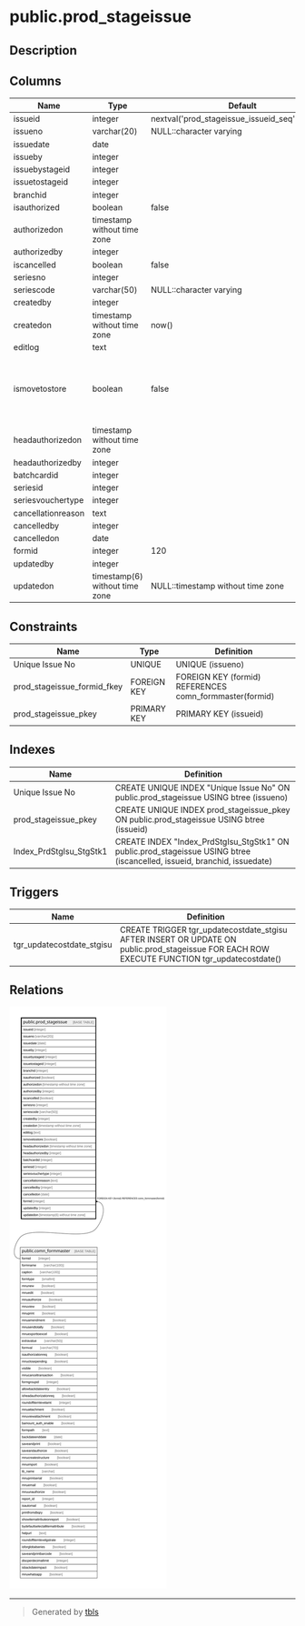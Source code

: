 # public.prod_stageissue

## Description

## Columns

| Name | Type | Default | Nullable | Children | Parents | Comment |
| ---- | ---- | ------- | -------- | -------- | ------- | ------- |
| issueid | integer | nextval('prod_stageissue_issueid_seq'::regclass) | false |  |  |  |
| issueno | varchar(20) | NULL::character varying | false |  |  |  |
| issuedate | date |  | true |  |  |  |
| issueby | integer |  | true |  |  |  |
| issuebystageid | integer |  | true |  |  |  |
| issuetostageid | integer |  | true |  |  |  |
| branchid | integer |  | true |  |  |  |
| isauthorized | boolean | false | false |  |  |  |
| authorizedon | timestamp without time zone |  | true |  |  |  |
| authorizedby | integer |  | true |  |  |  |
| iscancelled | boolean | false | false |  |  |  |
| seriesno | integer |  | true |  |  |  |
| seriescode | varchar(50) | NULL::character varying | true |  |  |  |
| createdby | integer |  | true |  |  |  |
| createdon | timestamp without time zone | now() | true |  |  |  |
| editlog | text |  | true |  |  |  |
| ismovetostore | boolean | false | true |  |  | If issue to in store then True Else if in stage then False. |
| headauthorizedon | timestamp without time zone |  | true |  |  |  |
| headauthorizedby | integer |  | true |  |  |  |
| batchcardid | integer |  | true |  |  |  |
| seriesid | integer |  | true |  |  |  |
| seriesvouchertype | integer |  | true |  |  |  |
| cancellationreason | text |  | true |  |  |  |
| cancelledby | integer |  | true |  |  |  |
| cancelledon | date |  | true |  |  |  |
| formid | integer | 120 | false |  | [public.comn_formmaster](public.comn_formmaster.md) |  |
| updatedby | integer |  | true |  |  |  |
| updatedon | timestamp(6) without time zone | NULL::timestamp without time zone | true |  |  |  |

## Constraints

| Name | Type | Definition |
| ---- | ---- | ---------- |
| Unique Issue No | UNIQUE | UNIQUE (issueno) |
| prod_stageissue_formid_fkey | FOREIGN KEY | FOREIGN KEY (formid) REFERENCES comn_formmaster(formid) |
| prod_stageissue_pkey | PRIMARY KEY | PRIMARY KEY (issueid) |

## Indexes

| Name | Definition |
| ---- | ---------- |
| Unique Issue No | CREATE UNIQUE INDEX "Unique Issue No" ON public.prod_stageissue USING btree (issueno) |
| prod_stageissue_pkey | CREATE UNIQUE INDEX prod_stageissue_pkey ON public.prod_stageissue USING btree (issueid) |
| Index_PrdStgIsu_StgStk1 | CREATE INDEX "Index_PrdStgIsu_StgStk1" ON public.prod_stageissue USING btree (iscancelled, issueid, branchid, issuedate) |

## Triggers

| Name | Definition |
| ---- | ---------- |
| tgr_updatecostdate_stgisu | CREATE TRIGGER tgr_updatecostdate_stgisu AFTER INSERT OR UPDATE ON public.prod_stageissue FOR EACH ROW EXECUTE FUNCTION tgr_updatecostdate() |

## Relations

![er](public.prod_stageissue.svg)

---

> Generated by [tbls](https://github.com/k1LoW/tbls)
